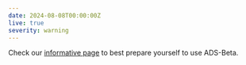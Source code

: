 ```yaml
---
date: 2024-08-08T00:00:00Z
live: true
severity: warning
---
```


Check our [informative page](https://confluence.ecmwf.int/x/uINmFw) to best prepare yourself to use ADS-Beta.
